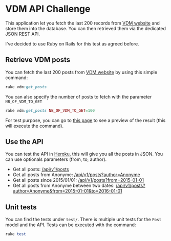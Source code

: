 VDM API Challenge
==================

This application let you fetch the last 200 records from [VDM website](http://viedemerde.fr) and store them into the database.
You can then retrieved them via the dedicated JSON REST API.

I've decided to use Ruby on Rails for this test as agreed before.

Retrieve VDM posts
-------------

You can fetch the last 200 posts from [VDM website](http://viedemerde.fr) by using this simple command:
```ruby
rake vdm:get_posts
```

You can also specify the number of posts to fetch with the parameter <code>NB_OF_VDM_TO_GET</code>
```ruby
rake vdm:get_posts NB_OF_VDM_TO_GET=100
```

For test purpose, you can go to [this page](https://iadvize-challenge.herokuapp.com/vdm) to see a preview of the result (this will execute the command).


Use the API
-------------
You can test the API in [Heroku](https://iadvize-challenge.herokuapp.com/api/v1/posts), this will give you all the posts in JSON. You can use optionals parameters (from, to, author).

* Get all posts: [/api/v1/posts](https://iadvize-challenge.herokuapp.com/api/v1/posts)
* Get all posts from Anonyme: [/api/v1/posts?author=Anonyme](https://iadvize-challenge.herokuapp.com/api/v1/posts?author=Anonyme)
* Get all posts since 2015/01/01: [/api/v1/posts?from=2015-01-01](https://iadvize-challenge.herokuapp.com/api/v1/posts?from=2015-01-01)
* Get all posts from Anonyme between two dates: [/api/v1/posts?author=Anonyme&from=2015-01-01&to=2016-01-01](https://iadvize-challenge.herokuapp.com/api/v1/posts?author=Anonyme&from=2015-01-01&to=2016-01-01)


Unit tests
-------------
You can find the tests under <code>test/</code>.
There is multiple unit tests for the <code>Post</code> model and the API. Tests can be executed with the command:
```ruby
rake test
```
